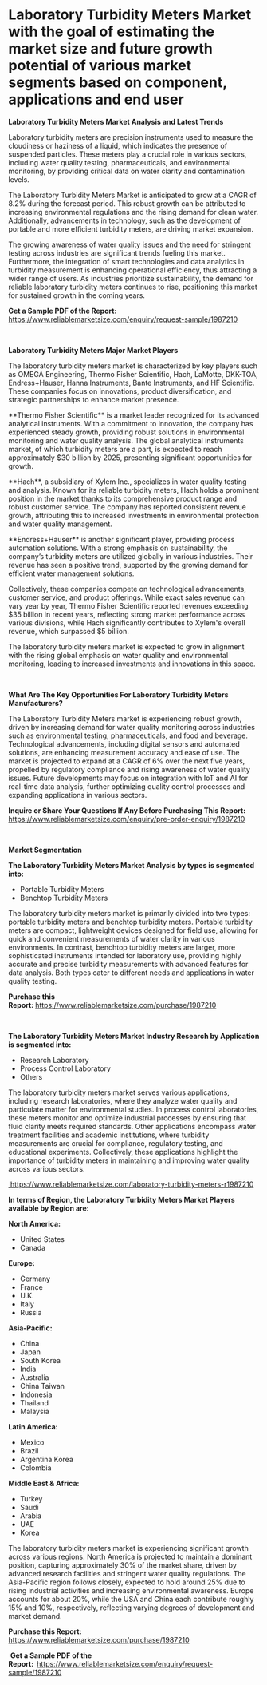 <p><h1>Laboratory Turbidity Meters Market with the goal of estimating the market size and future growth potential of various market segments based on component, applications and end user</h1></p><p><strong>Laboratory Turbidity Meters Market Analysis and Latest Trends</strong></p>
<p><p>Laboratory turbidity meters are precision instruments used to measure the cloudiness or haziness of a liquid, which indicates the presence of suspended particles. These meters play a crucial role in various sectors, including water quality testing, pharmaceuticals, and environmental monitoring, by providing critical data on water clarity and contamination levels.</p><p>The Laboratory Turbidity Meters Market is anticipated to grow at a CAGR of 8.2% during the forecast period. This robust growth can be attributed to increasing environmental regulations and the rising demand for clean water. Additionally, advancements in technology, such as the development of portable and more efficient turbidity meters, are driving market expansion. </p><p>The growing awareness of water quality issues and the need for stringent testing across industries are significant trends fueling this market. Furthermore, the integration of smart technologies and data analytics in turbidity measurement is enhancing operational efficiency, thus attracting a wider range of users. As industries prioritize sustainability, the demand for reliable laboratory turbidity meters continues to rise, positioning this market for sustained growth in the coming years.</p></p>
<p><strong>Get a Sample PDF of the Report:&nbsp;</strong> <a href="https://www.reliablemarketsize.com/enquiry/request-sample/1987210?utm_campaign=2452&utm_medium=2&utm_source=Github&utm_content=ia&utm_term=12042025&utm_id=laboratory-turbidity-meters">https://www.reliablemarketsize.com/enquiry/request-sample/1987210</a></p>
<p>&nbsp;</p>
<p><strong>Laboratory Turbidity Meters Major Market Players</strong></p>
<p><p>The laboratory turbidity meters market is characterized by key players such as OMEGA Engineering, Thermo Fisher Scientific, Hach, LaMotte, DKK-TOA, Endress+Hauser, Hanna Instruments, Bante Instruments, and HF Scientific. These companies focus on innovations, product diversification, and strategic partnerships to enhance market presence.</p><p>**Thermo Fisher Scientific** is a market leader recognized for its advanced analytical instruments. With a commitment to innovation, the company has experienced steady growth, providing robust solutions in environmental monitoring and water quality analysis. The global analytical instruments market, of which turbidity meters are a part, is expected to reach approximately $30 billion by 2025, presenting significant opportunities for growth.</p><p>**Hach**, a subsidiary of Xylem Inc., specializes in water quality testing and analysis. Known for its reliable turbidity meters, Hach holds a prominent position in the market thanks to its comprehensive product range and robust customer service. The company has reported consistent revenue growth, attributing this to increased investments in environmental protection and water quality management.</p><p>**Endress+Hauser** is another significant player, providing process automation solutions. With a strong emphasis on sustainability, the company’s turbidity meters are utilized globally in various industries. Their revenue has seen a positive trend, supported by the growing demand for efficient water management solutions.</p><p>Collectively, these companies compete on technological advancements, customer service, and product offerings. While exact sales revenue can vary year by year, Thermo Fisher Scientific reported revenues exceeding $35 billion in recent years, reflecting strong market performance across various divisions, while Hach significantly contributes to Xylem's overall revenue, which surpassed $5 billion.</p><p>The laboratory turbidity meters market is expected to grow in alignment with the rising global emphasis on water quality and environmental monitoring, leading to increased investments and innovations in this space.</p></p>
<p>&nbsp;</p>
<p><strong>What Are The Key Opportunities For Laboratory Turbidity Meters Manufacturers?</strong></p>
<p><p>The Laboratory Turbidity Meters market is experiencing robust growth, driven by increasing demand for water quality monitoring across industries such as environmental testing, pharmaceuticals, and food and beverage. Technological advancements, including digital sensors and automated solutions, are enhancing measurement accuracy and ease of use. The market is projected to expand at a CAGR of 6% over the next five years, propelled by regulatory compliance and rising awareness of water quality issues. Future developments may focus on integration with IoT and AI for real-time data analysis, further optimizing quality control processes and expanding applications in various sectors.</p></p>
<p><strong>Inquire or Share Your Questions If Any Before Purchasing This Report:</strong> <a href="https://www.reliablemarketsize.com/enquiry/pre-order-enquiry/1987210?utm_campaign=2452&utm_medium=2&utm_source=Github&utm_content=ia&utm_term=12042025&utm_id=laboratory-turbidity-meters">https://www.reliablemarketsize.com/enquiry/pre-order-enquiry/1987210</a></p>
<p>&nbsp;</p>
<p><strong>Market Segmentation</strong></p>
<p><strong>The Laboratory Turbidity Meters Market Analysis by types is segmented into:</strong></p>
<p><ul><li>Portable Turbidity Meters</li><li>Benchtop Turbidity Meters</li></ul></p>
<p><p>The laboratory turbidity meters market is primarily divided into two types: portable turbidity meters and benchtop turbidity meters. Portable turbidity meters are compact, lightweight devices designed for field use, allowing for quick and convenient measurements of water clarity in various environments. In contrast, benchtop turbidity meters are larger, more sophisticated instruments intended for laboratory use, providing highly accurate and precise turbidity measurements with advanced features for data analysis. Both types cater to different needs and applications in water quality testing.</p></p>
<p><strong>Purchase this Report:&nbsp;</strong><a href="https://www.reliablemarketsize.com/purchase/1987210?utm_campaign=2452&utm_medium=2&utm_source=Github&utm_content=ia&utm_term=12042025&utm_id=laboratory-turbidity-meters">https://www.reliablemarketsize.com/purchase/1987210</a></p>
<p>&nbsp;</p>
<p><strong>The Laboratory Turbidity Meters Market Industry Research by Application is segmented into:</strong></p>
<p><ul><li>Research Laboratory</li><li>Process Control Laboratory</li><li>Others</li></ul></p>
<p><p>The laboratory turbidity meters market serves various applications, including research laboratories, where they analyze water quality and particulate matter for environmental studies. In process control laboratories, these meters monitor and optimize industrial processes by ensuring that fluid clarity meets required standards. Other applications encompass water treatment facilities and academic institutions, where turbidity measurements are crucial for compliance, regulatory testing, and educational experiments. Collectively, these applications highlight the importance of turbidity meters in maintaining and improving water quality across various sectors.</p></p>
<p><a href="https://www.reliablemarketsize.com/laboratory-turbidity-meters-r1987210?utm_campaign=2452&utm_medium=2&utm_source=Github&utm_content=ia&utm_term=12042025&utm_id=laboratory-turbidity-meters">&nbsp;https://www.reliablemarketsize.com/laboratory-turbidity-meters-r1987210</a></p>
<p><strong>In terms of Region, the Laboratory Turbidity Meters Market Players available by Region are:</strong></p>
<p>
    <p> <strong> North America: </strong>
        <ul>
            <li>United States</li>
            <li>Canada</li>
        </ul>
        </p> 
    <p> <strong> Europe: </strong>
        <ul>
            <li>Germany</li>
            <li>France</li>
            <li>U.K.</li>
            <li>Italy</li>
            <li>Russia</li>
        </ul>
        </p> 
    <p> <strong> Asia-Pacific: </strong>
        <ul>
            <li>China</li>
            <li>Japan</li>
            <li>South Korea</li>
            <li>India</li>
            <li>Australia</li>
            <li>China Taiwan</li>
            <li>Indonesia</li>
            <li>Thailand</li>
            <li>Malaysia</li>
        </ul>
        </p> 
    <p> <strong> Latin America: </strong>
        <ul>
            <li>Mexico</li>
            <li>Brazil</li>
            <li>Argentina Korea</li>
            <li>Colombia</li>
        </ul>
        </p> 
    <p> <strong> Middle East & Africa: </strong>
        <ul>
            <li>Turkey</li>
            <li>Saudi</li>
            <li>Arabia</li>
            <li>UAE</li>
            <li>Korea</li>
        </ul>
    </p>
    </p>
<p><p>The laboratory turbidity meters market is experiencing significant growth across various regions. North America is projected to maintain a dominant position, capturing approximately 30% of the market share, driven by advanced research facilities and stringent water quality regulations. The Asia-Pacific region follows closely, expected to hold around 25% due to rising industrial activities and increasing environmental awareness. Europe accounts for about 20%, while the USA and China each contribute roughly 15% and 10%, respectively, reflecting varying degrees of development and market demand.</p></p>
<p><strong>Purchase this Report: </strong><a href="https://www.reliablemarketsize.com/purchase/1987210?utm_campaign=2452&utm_medium=2&utm_source=Github&utm_content=ia&utm_term=12042025&utm_id=laboratory-turbidity-meters">https://www.reliablemarketsize.com/purchase/1987210</a></p>
<p>&nbsp;<strong>Get a Sample PDF of the Report:&nbsp;&nbsp;</strong><a href="https://www.reliablemarketsize.com/enquiry/request-sample/1987210?utm_campaign=2452&utm_medium=2&utm_source=Github&utm_content=ia&utm_term=12042025&utm_id=laboratory-turbidity-meters">https://www.reliablemarketsize.com/enquiry/request-sample/1987210</a></p>
<p><strong></strong></p>
<p><p></p><p></p><p></p></p>